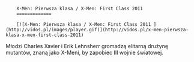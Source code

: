 
        X-Men: Pierwsza klasa / X-Men: First Class 2011 
        =============
        
        [![X-Men: Pierwsza klasa / X-Men: First Class 2011 ](http://vidos.pl/images/player.gif)](http://vidos.pl/x-men-pierwsza-klasa-x-men-first-class-2011)
        
        
 Młodzi Charles Xavier i Erik Lehnsherr gromadzą elitarną drużynę mutantów, znaną jako X-Meni, by zapobiec III wojnie światowej.
    